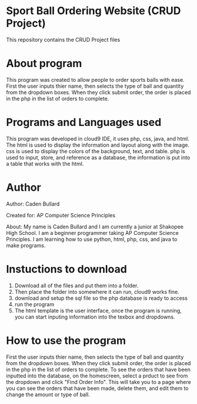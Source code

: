 # Sport Ball Ordering Website (CRUD Project)
This repository contains the CRUD Project files

# About program
This program was created to allow people to order sports balls with ease. First the user inputs thier name, then selects the type of ball and quantity from the dropdown boxes. When they click submit order, the order is placed in the php in the list of orders to complete.
# Programs and Languages used
This program was developed in cloud9 IDE, it uses php, css, java, and html. The html is used to display the information and layout along with the image. css is used to display the colors of the background, text, and table. php is used to input, store, and reference as a database, the information is put into a table that works with the html.
# Author
Author: Caden Bullard

Created for: AP Computer Science Principles

About: My name is Caden Bullard and I am currently a junior at Shakopee High School. I am a beginner programmer taking AP Computer Science Principles. I am learning how to use python, html, php, css, and java to make programs. 
# Instuctions to download
1) Download all of the files and put them into a folder.
2) Then place the folder into somewhere it can run, cloud9 works fine. 
3) download and setup the sql file so the php database is ready to access
4) run the program 
5) The html template is the user interface, once the program is running, you can start inputing information into the texbox and dropdowns.
# How to use the program
First the user inputs thier name, then selects the type of ball and quantity from the dropdown boxes. When they click submit order, the order is placed in the php in the list of orders to complete.
To see the orders that have been inputted into the database, on the homescreen, select a prduct to see from the dropdown and click "Find Order Info". This will take you to a page where you can see the orders that have been made, delete them, and edit them to change the amount or type of ball.
